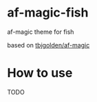# af-magic-fish
af-magic theme for fish

based on [tbjgolden/af-magic](https://gist.github.com/tbjgolden/888d9a8b0eadf38d79ecbe1eafda1e7e#file-fish_prompt-fish)

# How to use

TODO

